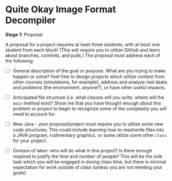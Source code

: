 # Quite Okay Image Format Decompiler

**Stage 1:**  Proposal

A proposal for a project requires at least three students,
with at least one student from each block!  (This will require
you to utilize GitHub and learn about branches, commits, and pulls.)
The proposal must address each of the following:

- [ ] General description of the goal or purpose.  What are you trying to make happen or solve?  Feel free to design projects which utilize content from other courses (simulations, for example), address and analyze real daata and problems (the environment, anyone?), or have other useful impacts.
- [ ] Anticipated file structure (i.e. what classes will you write, where will the `main` method exist?  Show me that you have thought enough about this problem or project to begin to recognize some of the complexity you will need to account for.
- [ ] New Java - your proposal/project must require you to utilize some new code structures.  This could include learning how to read/write files into a JAVA program, rudimentary graphics, or some utilize some other `class` for your project.
- [ ] Division of labor:  who will do what in this project?  Is there enough required to justify the time and number of people?  This will be the sole task which you will be engaged in during class time, but there is minimal expectation for work outside of class (unless you are not meeting your goals)

